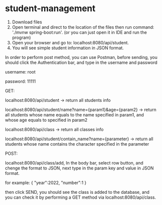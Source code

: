 # student-management
1. Download files
2. Open terminal and direct to the location of the files then run command: './mvnw spring-boot:run'. (or you can just open it in IDE and run the program)
3. Open your browser and go to: localhost:8080/api/student.
4. You will see simple student information in JSON format.

In order to perform post method, you can use Postman, 
before sending, you should click the Authentication bar,
and type in the username and password

 username: root
 
 password: 11111

GET:

localhost:8080/api/student -> return all students info

localhost:8080/api/student/name?name={param1}&age={param2} -> return all students whose name equals to the name specified in param1, and whose age equals to specified in param2

localhost:8080/api/class   -> return all classes info

localhost:8080/api/student/contain_name?name={parameter} -> return all students whose name contains the character specified in the parameter
          

POST:

localhost:8080/api/class/add, 
In the body bar, select row button, and chenge the format to JSON, next type in  the param key and value in JSON format.

for example:
{
  "year":2022,
  "number":1
}

then click SEND, you should see the class is added to the database, and you can check it by performing a GET method via localhost:8080/api/class.
